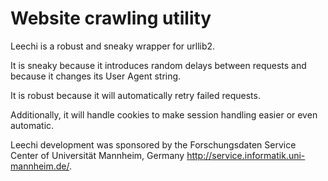 Website crawling utility
======

Leechi is a robust and sneaky wrapper for urllib2.

It is sneaky because it introduces
random delays between requests
and because it changes its User Agent string.

It is robust because it will automatically retry failed requests.

Additionally, it will handle cookies to make session handling
easier or even automatic.

Leechi development was sponsored by the Forschungsdaten Service Center
of Universität Mannheim, Germany <http://service.informatik.uni-mannheim.de/>.

